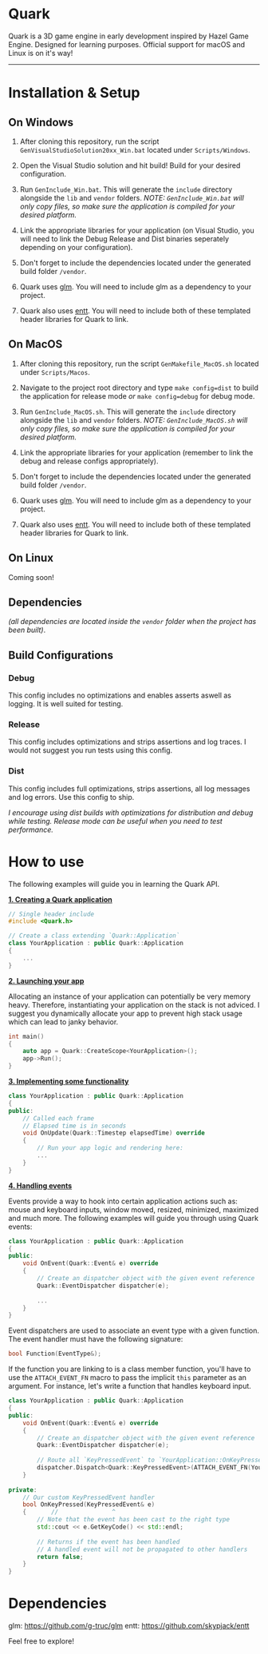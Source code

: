 # Quark

Quark is a 3D game engine in early development inspired by Hazel Game Engine.
Designed for learning purposes.
Official support for macOS and Linux is on it's way!

***

# Installation & Setup

## On Windows
1. After cloning this repository, run the script `GenVisualStudioSolution20xx_Win.bat` located under `Scripts/Windows`.
2. Open the Visual Studio solution and hit build! Build for your desired configuration.
3. Run `GenInclude_Win.bat`. This will generate the `include` directory alongside the `lib` and `vendor` folders.
*NOTE: `GenInclude_Win.bat` will only copy files, so make sure the application is compiled for your desired platform.*

4. Link the appropriate libraries for your application (on Visual Studio, you will need to link the Debug Release and Dist binaries seperately depending on your configuration).<br />
5. Don't forget to include the dependencies located under the generated build folder `/vendor`.
6. Quark uses [glm](https://github.com/g-truc/glm). You will need to include glm as a dependency to your project.
7. Quark also uses [entt](https://github.com/skypjack/entt). You will need to include both of these templated header libraries for Quark to link.

## On MacOS
1. After cloning this repository, run the script `GenMakefile_MacOS.sh` located under `Scripts/Macos`.
2. Navigate to the project root directory and type `make config=dist` to build the application for release mode *or* `make config=debug` for debug mode.

3. Run `GenInclude_MacOS.sh`. This will generate the `include` directory alongside the `lib` and `vendor` folders.
*NOTE: `GenInclude_MacOS.sh` will only copy files, so make sure the application is compiled for your desired platform.*

4. Link the appropriate libraries for your application (remember to link the debug and release configs appropriately).
5. Don't forget to include the dependencies located under the generated build folder `/vendor`.
6. Quark uses [glm](https://github.com/g-truc/glm). You will need to include glm as a dependency to your project.
7. Quark also uses [entt](https://github.com/skypjack/entt). You will need to include both of these templated header libraries for Quark to link.

## On Linux
Coming soon!

## Dependencies
*(all dependencies are located inside the `vendor` folder when the project has been built)*.

## Build Configurations
### Debug
This config includes no optimizations and enables asserts aswell as logging. It is well suited for testing.
### Release
This config includes optimizations and strips assertions and log traces. I would not suggest you run tests using this config.
### Dist
This config includes full optimizations, strips assertions, all log messages and log errors. Use this config to ship.
	
*I encourage using dist builds with optimizations for distribution and debug while testing.
Release mode can be useful when you need to test performance.*

# How to use

The following examples will guide you in learning the Quark API.

<ins>**1. Creating a Quark application**</ins>
```c++
// Single header include
#include <Quark.h>

// Create a class extending `Quark::Application`
class YourApplication : public Quark::Application
{
	...
}
```
	
<ins>**2. Launching your app**</ins>

Allocating an instance of your application can potentially be very memory heavy.
Therefore, instantiating your application on the stack is not adviced.
I suggest you dynamically allocate your app to prevent high stack usage which can lead to janky behavior.

```c++
int main()
{
	auto app = Quark::CreateScope<YourApplication>();
	app->Run();
}
```

<ins>**3. Implementing some functionality**</ins>
```c++
class YourApplication : public Quark::Application
{
public:
	// Called each frame
	// Elapsed time is in seconds
	void OnUpdate(Quark::Timestep elapsedTime) override
	{
		// Run your app logic and rendering here:
		...
	}
}
```

<ins>**4. Handling events**</ins>

Events provide a way to hook into certain application actions such as:
mouse and keyboard inputs, window moved, resized, minimized, maximized and much more.
The following examples will guide you through using Quark events:

```c++
class YourApplication : public Quark::Application
{
public:
	void OnEvent(Quark::Event& e) override
	{
		// Create an dispatcher object with the given event reference
		Quark::EventDispatcher dispatcher(e);
	
		...
	}
}
```

Event dispatchers are used to associate an event type with a given function.
The event handler must have the following signature:
```c++
bool Function(EventType&);
```

If the function you are linking to is a class member function, you'll have to use the `ATTACH_EVENT_FN` macro to pass the implicit `this` parameter as an argument.
For instance, let's write a function that handles keyboard input.

```c++
class YourApplication : public Quark::Application
{
public:
	void OnEvent(Quark::Event& e) override
	{
		// Create an dispatcher object with the given event reference
		Quark::EventDispatcher dispatcher(e);
	
		// Route all `KeyPressedEvent` to `YourApplication::OnKeyPressed`
		dispatcher.Dispatch<Quark::KeyPressedEvent>(ATTACH_EVENT_FN(YourApplication::OnKeyPressed));
	}
	
private:
	// Our custom KeyPressedEvent handler
	bool OnKeyPressed(KeyPressedEvent& e)
	{       //               ^
		// Note that the event has been cast to the right type
		std::cout << e.GetKeyCode() << std::endl;
	
		// Returns if the event has been handled
		// A handled event will not be propagated to other handlers
		return false;
	}
}
```

# Dependencies
glm: https://github.com/g-truc/glm
entt: https://github.com/skypjack/entt

Feel free to explore!
